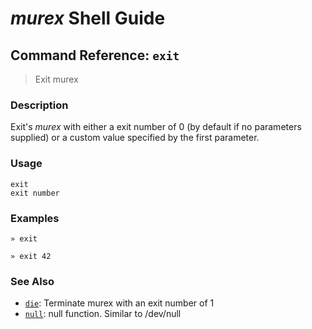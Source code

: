# _murex_ Shell Guide

## Command Reference: `exit`

> Exit murex

### Description

Exit's _murex_ with either a exit number of 0 (by default if no parameters
supplied) or a custom value specified by the first parameter.

### Usage

    exit
    exit number

### Examples

    » exit
    
    » exit 42

### See Also

* [`die`](../commands/die.md):
  Terminate murex with an exit number of 1
* [`null`](../commands/devnull.md):
  null function. Similar to /dev/null